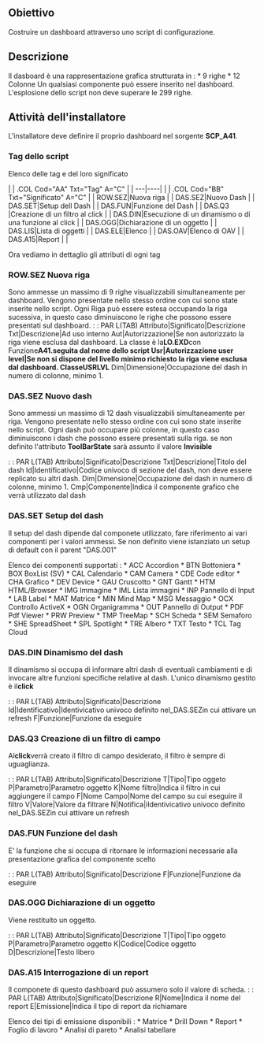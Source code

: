  ## Obiettivo
Costruire un dashboard attraverso uno script di configurazione.

## Descrizione
Il dasboard è una rappresentazione grafica strutturata in : 
\* 9 righe
\* 12 Colonne
Un qualsiasi componente può essere inserito nel dashboard.
L'esplosione dello script non deve superare le 299 righe.

## Attività dell'installatore
L'installatore deve definire il proprio dashboard nel sorgente **SCP_A41**.

### Tag dello script
Elenco delle tag e del loro significato


| 
| .COL Cod="AA" Txt="Tag" A="C" |
| ---|----|
| 
| .COL Cod="BB" Txt="Significato" A="C" |
| ROW.SEZ|Nuova riga |
| DAS.SEZ|Nuovo Dash |
| DAS.SET|Setup dell Dash |
| DAS.FUN|Funzione del Dash |
| DAS.Q3 |Creazione di un filtro al click |
| DAS.DIN|Esecuzione di un dinamismo o di una funzione al click |
| DAS.OGG|Dichiarazione di un oggetto |
| DAS.LIS|Lista di oggetti |
| DAS.ELE|Elenco |
| DAS.OAV|Elenco di OAV |
| DAS.A15|Report |
| 



Ora vediamo in dettaglio gli attributi di ogni tag

### ROW.SEZ Nuova riga
Sono ammesse un massimo di 9 righe visualizzabili simultaneamente per dashboard. Vengono presentate nello stesso ordine con cui sono state inserite nello script.
Ogni Riga può essere estesa occupando la riga sucessiva, in questo caso diminuiscono le righe che possono essere presentati sul dashboard.
 :  : PAR L(TAB)
Attributo|Significato|Descrizione
Txt|Descrizione|Ad uso interno
Aut|Autorizzazione|Se non autorizzato la riga viene esclusa dal dashboard. La classe è la**LO.EXD**con Funzione**A41.**seguita dal nome dello script
Usr|Autorizzazione user level|Se non si dispone del livello minimo richiesto la riga viene esclusa dal dashboard. Classe**USRLVL**
Dim|Dimensione|Occupazione del dash in numero di colonne, minimo 1.


### DAS.SEZ Nuovo dash
Sono ammessi  un massimo di 12 dash visualizzabili simultaneamente per riga. Vengono presentate nello stesso ordine con cui sono state inserite nello script.
Ogni dash può occupare più colonne, in questo caso diminuiscono i dash che possono essere presentati sulla riga.
se non definito l'attributo **ToolBarState** sarà assunto il valore **Invisible**

 :  : PAR L(TAB)
Attributo|Significato|Descrizione
Txt|Descrizione|Titolo del dash
Id|Identificativo|Codice univoco di sezione del dash, non deve essere replicato su altri dash.
Dim|Dimensione|Occupazione del dash in numero di colonne, minimo 1.
Cmp|Componente|Indica il componente grafico che verrà utilizzato dal dash


### DAS.SET Setup del dash
Il setup del dash dipende dal componete utilizzato, fare riferimento ai vari componenti per i valori ammessi.
Se non definito viene istanziato un setup di default con il parent "DAS.001"

Elenco dei componenti supportati : 
\* ACC Accordion
\* BTN Bottoniera
\* BOX BoxList (SV)
\* CAL Calendario
\* CAM Camera
\* CDE Code editor
\* CHA Grafico
\* DEV Device
\* GAU Cruscotto
\* GNT Gantt
\* HTM HTML/Browser
\* IMG Immagine
\* IML Lista immagini
\* INP Pannello di Input
\* LAB Label
\* MAT Matrice
\* MIN Mind Map
\* MSG Messaggio
\* OCX Controllo ActiveX
\* OGN Organigramma
\* OUT Pannello di Output
\* PDF Pdf Viewer
\* PRW Preview
\* TMP TreeMap
\* SCH Scheda
\* SEM Semaforo
\* SHE SpreadSheet
\* SPL Spotlight
\* TRE Albero
\* TXT Testo
\* TCL Tag Cloud

### DAS.DIN Dinamismo del dash
Il dinamismo si occupa di informare altri dash di eventuali cambiamenti e di invocare altre funzioni specifiche relative al dash.
L'unico dinamismo gestito è il**click**

 :  : PAR L(TAB)
Attributo|Significato|Descrizione
Id|Identificativo|Identivicativo univoco definito nel_DAS.SEZin cui attivare un refresh
F|Funzione|Funzione da eseguire


### DAS.Q3 Creazione di un filtro di campo
Al**click**verrà creato il filtro di campo desiderato, il filtro è sempre di uguaglianza.

 :  : PAR L(TAB)
Attributo|Significato|Descrizione
T|Tipo|Tipo oggeto
P|Parametro|Parametro oggetto
K|Nome filtro|Indica il filtro in cui aggiungere il campo
F|Nome Campo|Nome del campo su cui eseguire il filtro
V|Valore|Valore da filtrare
N|Notifica|iIdentivicativo univoco definito nel_DAS.SEZin cui attivare un refresh


### DAS.FUN Funzione del dash
E' la funzione che si occupa di ritornare le informazioni necessarie alla presentazione grafica del componente scelto

 :  : PAR L(TAB)
Attributo|Significato|Descrizione
F|Funzione|Funzione da eseguire


### DAS.OGG Dichiarazione di un oggetto
Viene restituito un oggetto.

 :  : PAR L(TAB)
Attributo|Significato|Descrizione
T|Tipo|Tipo oggeto
P|Parametro|Parametro oggetto
K|Codice|Codice oggetto
D|Descrizione|Testo libero


### DAS.A15 Interrogazione di un report
Il componete di questo dashboard può assumero solo il valore di scheda.
 :  : PAR L(TAB)
Attributo|Significato|Descrizione
R|Nome|Indica il nome del report
E|Emissione|Indica il tipo di report da richiamare


Elenco dei tipi di emissione disponibili : 
\* Matrice
\* Drill Down
\* Report
\* Foglio di lavoro
\* Analisi di pareto
\* Analisi tabellare
